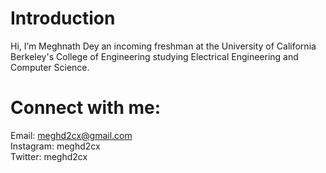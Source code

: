 <H1>Introduction</H1>
Hi, I’m Meghnath Dey an incoming freshman at the University of California Berkeley's College of Engineering studying Electrical Engineering and Computer Science.

<H1>Connect with me:</H1>

Email: meghd2cx@gmail.com <br />
Instagram: meghd2cx <br />
Twitter: meghd2cx <br />
